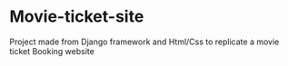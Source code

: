 # Movie-ticket-site
Project made from Django framework and Html/Css to replicate a movie ticket Booking website
